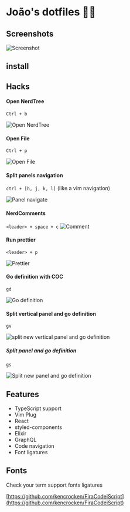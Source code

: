 # João's dotfiles 👨‍💻

## Screenshots

![Screenshot](images/screenshot.png)

## install

## Hacks

#### Open NerdTree

`Ctrl + b`

![Open NerdTree](images/open-nerdtree.gif)

#### Open File

`Ctrl + p`

![Open File](images/open-file.gif)

#### Split panels navigation

`ctrl + [h, j, k, l]` (like a vim navigation)

![Panel navigate](images/tabnavigation.gif)

#### NerdComments

`<leader> + space + c`
![Comment](images/comment.gif)

#### Run prettier

`<leader> + p`

![Prettier](images/prettier.gif)

#### Go definition with COC

`gd`

![Go definition](images/gd.gif)

#### Split vertical panel and go definition

`gv`

![split new vertical panel and go definition](images/gssv.gif)

##### Split panel and go definition

`gs`

![Split new panel and go definition](images/gdsp.gif)

<!--![Screenshot](images/screenshot.png)-->

<!--![Screenshot](images/screenshot.png)-->

<!--![Screenshot](images/screenshot.png)-->

<!--![Screenshot](images/screenshot.png)-->

<!--![Screenshot](images/screenshot.png)-->

## Features

- TypeScript support
- Vim Plug
- React
- styled-components
- Elixir
- GraphQL
- Code navigation
- Font ligatures

## Fonts

Check your term support fonts ligatures

[https://github.com/kencrocken/FiraCodeiScript](https://github.com/kencrocken/FiraCodeiScript)
